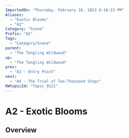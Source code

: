 ```yaml
---
ImportedOn: "Thursday, February 16, 2023 6:10:23 PM"
Aliases:
  - "Exotic Blooms"
  - "A2"
Category: "Scene"
Prefix: "A2"
Tags:
  - "Category/Scene"
parent:
  - "The Tangling Wildwood"
up:
  - "The Tangling Wildwood"
prev:
  - "A1 - Entry Point"
next:
  - "A4 - The Trial of Two-Thousand Steps"
RWtopicId: "Topic_9121"
---
```

# A2 - Exotic Blooms
## Overview
